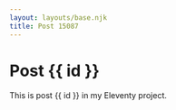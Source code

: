 ```yaml
---
layout: layouts/base.njk
title: Post 15087
---
```


# Post {{ id }}

This is post {{ id }} in my Eleventy project.
